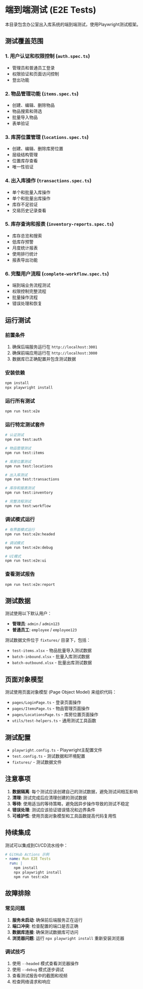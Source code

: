 # 端到端测试 (E2E Tests)

本目录包含办公室出入库系统的端到端测试，使用Playwright测试框架。

## 测试覆盖范围

### 1. 用户认证和权限控制 (`auth.spec.ts`)
- 管理员和普通员工登录
- 权限验证和页面访问控制
- 登出功能

### 2. 物品管理功能 (`items.spec.ts`)
- 创建、编辑、删除物品
- 物品搜索和筛选
- 批量导入物品
- 表单验证

### 3. 库房位置管理 (`locations.spec.ts`)
- 创建、编辑、删除库房位置
- 层级结构管理
- 位置库存查看
- 唯一性验证

### 4. 出入库操作 (`transactions.spec.ts`)
- 单个和批量入库操作
- 单个和批量出库操作
- 库存不足验证
- 交易历史记录查看

### 5. 库存查询和报表 (`inventory-reports.spec.ts`)
- 库存总览和搜索
- 低库存预警
- 月度统计报表
- 使用排行统计
- 报表导出功能

### 6. 完整用户流程 (`complete-workflow.spec.ts`)
- 端到端业务流程测试
- 权限控制完整流程
- 批量操作流程
- 错误处理和恢复

## 运行测试

### 前置条件

1. 确保后端服务运行在 `http://localhost:3001`
2. 确保前端应用运行在 `http://localhost:3000`
3. 数据库已正确配置并包含测试数据

### 安装依赖

```bash
npm install
npx playwright install
```

### 运行所有测试

```bash
npm run test:e2e
```

### 运行特定测试套件

```bash
# 认证测试
npm run test:auth

# 物品管理测试
npm run test:items

# 库房位置测试
npm run test:locations

# 出入库测试
npm run test:transactions

# 库存和报表测试
npm run test:inventory

# 完整流程测试
npm run test:workflow
```

### 调试模式运行

```bash
# 有界面模式运行
npm run test:e2e:headed

# 调试模式
npm run test:e2e:debug

# UI模式
npm run test:e2e:ui
```

### 查看测试报告

```bash
npm run test:e2e:report
```

## 测试数据

测试使用以下默认用户：

- **管理员**: `admin` / `admin123`
- **普通员工**: `employee` / `employee123`

测试数据文件位于 `fixtures/` 目录下，包括：
- `test-items.xlsx` - 物品批量导入测试数据
- `batch-inbound.xlsx` - 批量入库测试数据
- `batch-outbound.xlsx` - 批量出库测试数据

## 页面对象模型

测试使用页面对象模型 (Page Object Model) 来组织代码：

- `pages/LoginPage.ts` - 登录页面操作
- `pages/ItemsPage.ts` - 物品管理页面操作
- `pages/LocationsPage.ts` - 库房位置页面操作
- `utils/test-helpers.ts` - 通用测试工具函数

## 测试配置

- `playwright.config.ts` - Playwright主配置文件
- `test.config.ts` - 测试数据和环境配置
- `fixtures/` - 测试数据文件

## 注意事项

1. **数据隔离**: 每个测试应该创建自己的测试数据，避免测试间相互影响
2. **清理**: 测试完成后应清理创建的测试数据
3. **等待**: 使用适当的等待策略，避免因异步操作导致的测试不稳定
4. **错误处理**: 测试应该验证错误情况和边界条件
5. **可维护性**: 使用页面对象模型和工具函数提高代码复用性

## 持续集成

测试可以集成到CI/CD流水线中：

```yaml
# GitHub Actions 示例
- name: Run E2E Tests
  run: |
    npm install
    npx playwright install
    npm run test:e2e
```

## 故障排除

### 常见问题

1. **服务未启动**: 确保前后端服务正在运行
2. **端口冲突**: 检查配置的端口是否正确
3. **数据库连接**: 确保测试数据库可访问
4. **浏览器问题**: 运行 `npx playwright install` 重新安装浏览器

### 调试技巧

1. 使用 `--headed` 模式查看浏览器操作
2. 使用 `--debug` 模式逐步调试
3. 查看测试报告中的截图和视频
4. 检查网络请求和响应